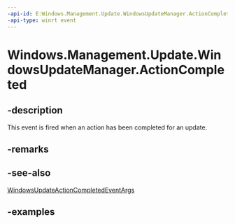 ```yaml
---
-api-id: E:Windows.Management.Update.WindowsUpdateManager.ActionCompleted
-api-type: winrt event
---
```


# Windows.Management.Update.WindowsUpdateManager.ActionCompleted

<!--
public event Windows.Foundation.TypedEventHandler<Windows.Management.Update.WindowsUpdateManager,Windows.Management.Update.WindowsUpdateActionCompletedEventArgs> ActionCompleted;
-->


## -description
This event is fired when an action has been completed for an update.

## -remarks

## -see-also
[WindowsUpdateActionCompletedEventArgs](./windowsupdateactioncompletedeventargs.md)

## -examples


